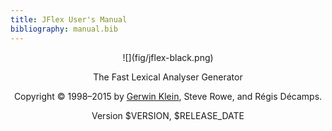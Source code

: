 ```yaml
---
title: JFlex User's Manual
bibliography: manual.bib
---
```


<center>
![](fig/jflex-black.png)

The Fast Lexical Analyser Generator

Copyright © 1998–2015 by 
[Gerwin Klein](http://www.doclsf.de), Steve Rowe, and Régis Décamps.

Version $VERSION, $RELEASE_DATE
</center>
